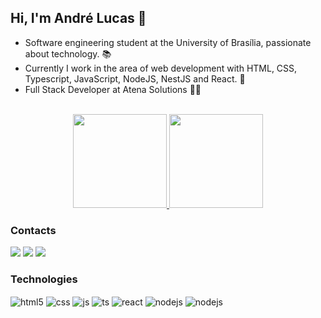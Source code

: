 ## Hi, I'm André Lucas 👋

- Software engineering student at the University of Brasília, passionate about technology. 📚 <br>
- Currently I work in the area of web development with HTML, CSS, Typescript, JavaScript, NodeJS, NestJS and React. 🌱 
-  Full Stack Developer at Atena Solutions 👨‍💻

<br />
<div  align="center">
  <a href="https://github.com/andrelucasf">
    <img height="150em" src="https://github-readme-stats.vercel.app/api?username=andrelucasf&count_private=true&show_icons=true&theme=dracula&hide_border=false"/>
    <img height="150em" src="https://github-readme-stats.vercel.app/api/top-langs/?username=andrelucasf&theme=dracula&hide_border=false&&layout=compact"/>
  </a>
</div>

### Contacts

  <a href="https://www.linkedin.com/in/andrelucasf/" target="_blank"><img src="https://img.shields.io/badge/-LinkedIn-%230077B5?style=for-the-badge&logo=linkedin&logoColor=white" target="_blank"></a>
  <a href = "mailto:andre.lucas.lemos@hotmail.com"><img src="https://img.shields.io/badge/Microsoft_Outlook-0078D4?style=for-the-badge&logo=microsoft-outlook&logoColor=white" target="_blank"></a>
   <a href="https://t.me/andrelucasf" target="_blank"><img src="https://img.shields.io/badge/Telegram-2CA5E0?style=for-the-badge&logo=telegram&logoColor=white" target="_blank"></a>
  </div>
  
### Technologies

<div style="display: inline_block">
  <img align="center" alt="html5" src="https://img.shields.io/badge/HTML5-E34F26?style=for-the-badge&logo=html5&logoColor=white" />
  <img align="center" alt="css" src="https://img.shields.io/badge/CSS3-1572B6?style=for-the-badge&logo=css3&logoColor=white" />
  <img align="center" alt="js" src="https://img.shields.io/badge/JavaScript-F7DF1E?style=for-the-badge&logo=javascript&logoColor=black" />
  <img align="center" alt="ts" src="https://img.shields.io/badge/TypeScript-007ACC?style=for-the-badge&logo=typescript&logoColor=white" />
  <img align="center" alt="react" src="https://img.shields.io/badge/React-20232A?style=for-the-badge&logo=react&logoColor=61DAFB" />
  <img align="center" alt="nodejs" src="https://img.shields.io/badge/Node.js-43853D?style=for-the-badge&logo=node.js&logoColor=white" />
  <img align="center" alt="nodejs" src="https://img.shields.io/badge/MySQL-00000F?style=for-the-badge&logo=mysql&logoColor=white" />
</div><br/>



